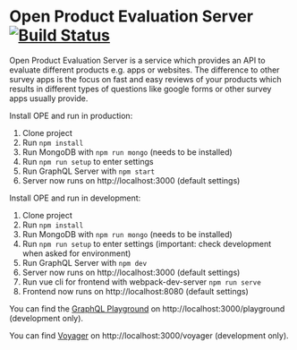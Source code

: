 # Open Product Evaluation Server [![Build Status](https://travis-ci.org/th-koeln/open-product-evaluation-server.svg?branch=master)](https://travis-ci.org/th-koeln/open-product-evaluation-server)

Open Product Evaluation Server is a service which provides an API to evaluate different products e.g. apps or websites.
The difference to other survey apps is the focus on fast and easy reviews of your products which results in different types of questions like google forms or other survey apps usually provide.

Install OPE and run in production:

1. Clone project
2. Run `npm install`
3. Run MongoDB with `npm run mongo` (needs to be installed)
4. Run `npm run setup` to enter settings
5. Run GraphQL Server with `npm start`
6. Server now runs on http://localhost:3000 (default settings)

Install OPE and run in development:

1. Clone project
2. Run `npm install`
3. Run MongoDB with `npm run mongo` (needs to be installed)
4. Run `npm run setup` to enter settings (important: check development when asked for environment)
5. Run GraphQL Server with `npm dev`
6. Server now runs on http://localhost:3000 (default settings)
7. Run vue cli for frontend with webpack-dev-server `npm run serve`
8. Frontend now runs on http://localhost:8080 (default settings)

You can find the [GraphQL Playground](https://github.com/graphcool/graphql-playground) on http://localhost:3000/playground (development only).

You can find [Voyager](https://github.com/graphcool/graphql-playground) on http://localhost:3000/voyager (development only).